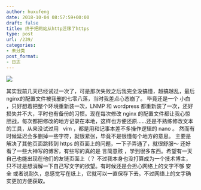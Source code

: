 ```yaml
---
author: huxufeng
date: 2018-10-04 08:57:59+00:00
draft: false
title: 终于把网站从http迁移了https
type: post
url: /239/
categories:
- 未分类
post_format:
- 日志
---
```


![](https://ww1.sinaimg.cn/large/ebfdc444gy1fvwae8n9aoj206o06omxr.jpg)

其实我前几天已经试过一次了，可是那次失败之后我完全没搞懂，越搞越乱，最后nginx的配置文件被我删的七零八落，当时我差点心态崩了。
毕竟还是一个 小白 ，只好想着把整个环境重新装一次，LNMP 和 wordpress 都重新装了一次，还好损失并不大，平时也有备份的习惯。现在每次修改 nginx 的配置文件都让我心惊胆战，每次都把修改的地方记录在本地，这样也方便还原……还是不熟练修改文本的工具，从来没试过用   vim ，都是用和记事本差不多操作逻辑的 nano 。
然而有时候延迟会多删掉一些字符，就很紧张，毕竟不是很懂每个地方的意思。
主要是解决了其他页面跳转到 https 的页面上的问题，一下子弄通了，就很舒服～
还好看了一些大神写的博客，有些写的真的是 言简意赅 ，学到很多东西。希望有一天自己也能出现在他们的友链页面上（？
不过我本身也没打算成为一个技术博主，只不过是想消解一下自己写文字的欲望。有时候还是会担心网络上的文字不够 安全 或者说耐久，总感觉写在纸上，它就可以一直保存下去。不过网络上的文字确实更加方便获取。

